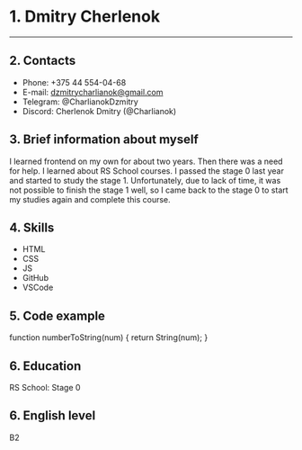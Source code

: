 # 1. Dmitry Cherlenok
---------------------

## 2. Contacts 
* Phone: +375 44 554-04-68
* E-mail: dzmitrycharlianok@gmail.com
* Telegram: @CharlianokDzmitry
* Discord: Cherlenok Dmitry (@Charlianok)

## 3. Brief information about myself
I learned frontend on my own for about two years. Then there was a need for help. I learned about RS School courses. I passed the stage 0 last year and started to study the stage 1. Unfortunately, due to lack of time, it was not possible to finish the stage 1 well, so I came back to the stage 0 to start my studies again and complete this course.
## 4. Skills
* HTML
* CSS
* JS
* GitHub
* VSCode 

## 5. Code example
function numberToString(num) {
  return String(num);
}

## 6. Education
RS School: Stage 0

## 6. English level
B2

